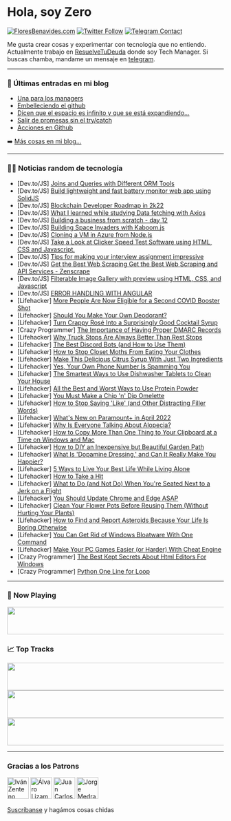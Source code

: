 # Hola, soy Zero

[![FloresBenavides.com](https://img.shields.io/website?down_message=oops&label=MiBlog&style=for-the-badge&up_message=online&url=https%3A%2F%2Ffloresbenavides.com)](https://floresbenavides.com) [![Twitter Follow](https://img.shields.io/twitter/follow/ZeroDragon?color=%231DA1F2&label=Follow&logo=twitter&logoColor=ffffff&style=for-the-badge)](https://twitter.com/zerodragon) [![Telegram Contact](https://img.shields.io/badge/escr%C3%ADbeme-ZeroDragon-%2326A5E4?style=for-the-badge&logo=telegram)](https://t.me/zerodragon)

Me gusta crear cosas y experimentar con tecnología que no entiendo.
Actualmente trabajo en [ResuelveTuDeuda](http://github.com/resuelve) donde soy Tech Manager.
Si buscas chamba, mandame un mensaje en [telegram](https://t.me/zerodragon).

---

### 📕 Últimas entradas en mi blog
<!-- BLOG-POST-LIST:START -->
- [Una para los managers](https://floresbenavides.com/una-para-los-managers/)
- [Embelleciendo el github](https://floresbenavides.com/embelleciendo-el-github/)
- [Dicen que el espacio es infinito y que se está expandiendo…](https://floresbenavides.com/dicen-que-el-espacio-es-infinito-y-que-se-esta-expandiendo/)
- [Salir de promesas sin el try/catch](https://floresbenavides.com/salir-de-promesas-sin-el-try-catch/)
- [Acciones en Github](https://floresbenavides.com/acciones-en-github/)
<!-- BLOG-POST-LIST:END -->

➡️ [Más cosas en mi blog...](https://floresbenavides.com)

---

### 👨‍💻 Noticias random de tecnología
<!-- TECH-POSTS:START -->
- [Dev.to/JS] [Joins and Queries with Different ORM Tools](https://dev.to/tkssharma/joins-and-queries-with-different-orm-tools-bca)
- [Dev.to/JS] [Build lightweight and fast battery monitor web app using SolidJS](https://dev.to/kcdchennai/build-lightweight-and-fast-battery-monitor-web-app-using-solidjs-52j3)
- [Dev.to/JS] [Blockchain Developer Roadmap in 2k22](https://dev.to/thenomadevel/blockchain-developer-roadmap-in-2k22-2ka8)
- [Dev.to/JS] [What I learned while studying Data fetching with Axios](https://dev.to/mpfdev/what-i-learned-while-studying-data-fetching-with-axios-k6g)
- [Dev.to/JS] [Building a business from scratch - day 12](https://dev.to/twankrui/building-a-business-from-scratch-day-12-4bb0)
- [Dev.to/JS] [Building Space Invaders with Kaboom.js](https://dev.to/ritza/building-space-invaders-with-kaboomjs-4i33)
- [Dev.to/JS] [Cloning a VM in Azure from Node.js](https://dev.to/florianrappl/cloning-a-vm-in-azure-from-nodejs-3p8b)
- [Dev.to/JS] [Take a Look at Clicker Speed Test Software using HTML, CSS and Javascript.](https://dev.to/jeffery_c19/take-a-look-at-clicker-speed-test-software-using-html-css-and-javascript-2p69)
- [Dev.to/JS] [Tips for making your interview assignment impressive](https://dev.to/how-to-dev/tips-for-making-your-interview-assignment-impressive-310m)
- [Dev.to/JS] [Get the Best Web Scraping Get the Best Web Scraping and API Services - Zenscrape](https://dev.to/zenscrape/get-the-best-web-scraping-get-the-best-web-scraping-and-api-services-zenscrape-hme)
- [Dev.to/JS] [Filterable Image Gallery with preview using HTML, CSS, and Javascript](https://dev.to/incoderweb/filterable-image-gallery-with-preview-using-html-css-and-javascript-4eim)
- [Dev.to/JS] [ERROR HANDLING WITH ANGULAR](https://dev.to/tarungurang/error-handling-with-angular-5fb7)
- [Lifehacker] [More People Are Now Eligible for a Second COVID Booster Shot](https://lifehacker.com/more-people-are-now-eligible-for-a-second-covid-booster-1848721281)
- [Lifehacker] [Should You Make Your Own Deodorant?](https://lifehacker.com/should-you-make-your-own-deodorant-1848719697)
- [Lifehacker] [Turn Crappy Rosé Into a Surprisingly Good Cocktail Syrup](https://lifehacker.com/turn-crappy-rose-into-a-surprisingly-good-cocktail-syru-1848720942)
- [Crazy Programmer] [The Importance of Having Proper DMARC Records](https://www.thecrazyprogrammer.com/2022/03/the-importance-of-having-proper-dmarc-records.html)
- [Lifehacker] [Why Truck Stops Are Always Better Than Rest Stops](https://lifehacker.com/why-truck-stops-are-better-than-rest-stops-and-how-to-1848719814)
- [Lifehacker] [The Best Discord Bots &lpar;and How to Use Them&rpar;](https://lifehacker.com/the-best-discord-bots-and-how-to-use-them-1848719524)
- [Lifehacker] [How to Stop Closet Moths From Eating Your Clothes](https://lifehacker.com/how-to-stop-closet-moths-from-eating-your-clothes-1848718925)
- [Lifehacker] [Make This Delicious Citrus Syrup With Just Two Ingredients](https://lifehacker.com/make-this-delicious-citrus-syrup-with-just-two-ingredie-1848715089)
- [Lifehacker] [Yes, Your Own Phone Number Is Spamming You](https://lifehacker.com/yes-your-own-phone-number-is-spamming-you-1848718546)
- [Lifehacker] [The Smartest Ways to Use Dishwasher Tablets to Clean Your House](https://lifehacker.com/the-smartest-ways-to-use-dishwasher-tablets-to-clean-yo-1848712078)
- [Lifehacker] [All the Best and Worst Ways to Use Protein Powder](https://lifehacker.com/all-the-best-and-worst-ways-to-use-protein-powder-1848716020)
- [Lifehacker] [You Must Make a Chip &#39;n&#39; Dip Omelette](https://lifehacker.com/you-must-make-a-chip-n-dip-omelette-1848714285)
- [Lifehacker] [How to Stop Saying &#39;Like&#39; &lpar;and Other Distracting Filler Words&rpar;](https://lifehacker.com/how-to-stop-saying-like-and-other-distracting-filler-w-1848715699)
- [Lifehacker] [What&#39;s New on Paramount+ in April 2022](https://lifehacker.com/whats-new-on-paramount-in-april-2022-1848714905)
- [Lifehacker] [Why Is Everyone Talking About Alopecia?](https://lifehacker.com/why-is-everyone-talking-about-alopecia-1848714054)
- [Lifehacker] [How to Copy More Than One Thing to Your Clipboard at a Time on Windows and Mac](https://lifehacker.com/how-to-copy-more-than-one-thing-to-your-clipboard-at-a-1848711373)
- [Lifehacker] [How to DIY an Inexpensive but Beautiful Garden Path](https://lifehacker.com/how-to-diy-an-inexpensive-but-beautiful-garden-path-1848710858)
- [Lifehacker] [What Is &#39;Dopamine Dressing,&#39; and Can It Really Make You Happier?](https://lifehacker.com/what-is-dopamine-dressing-and-can-it-really-make-you-h-1848708672)
- [Lifehacker] [5 Ways to Live Your Best Life While Living Alone](https://lifehacker.com/5-ways-to-live-your-best-life-while-living-alone-1848712072)
- [Lifehacker] [How to Take a Hit](https://lifehacker.com/how-to-take-a-hit-1848713085)
- [Lifehacker] [What to Do &lpar;and Not Do&rpar; When You&#39;re Seated Next to a Jerk on a Flight](https://lifehacker.com/what-to-do-and-not-do-when-youre-seated-next-to-an-as-1848712457)
- [Lifehacker] [You Should Update Chrome and Edge ASAP](https://lifehacker.com/you-should-update-chrome-and-edge-asap-1848712496)
- [Lifehacker] [Clean Your Flower Pots Before Reusing Them &lpar;Without Hurting Your Plants&rpar;](https://lifehacker.com/clean-your-flower-pots-before-reusing-them-without-hur-1848708681)
- [Lifehacker] [How to Find and Report Asteroids Because Your Life Is Boring Otherwise](https://lifehacker.com/how-to-find-and-report-asteroids-because-your-life-is-b-1848708695)
- [Lifehacker] [You Can Get Rid of Windows Bloatware With One Command](https://lifehacker.com/you-can-get-rid-of-windows-bloatware-with-one-command-1848707156)
- [Lifehacker] [Make Your PC Games Easier &lpar;or Harder&rpar; With Cheat Engine](https://lifehacker.com/make-your-pc-games-easier-or-harder-with-cheat-engine-1848705091)
- [Crazy Programmer] [The Best Kept Secrets About Html Editors For Windows](https://www.thecrazyprogrammer.com/2022/03/the-best-kept-secrets-about-html-editors-for-windows.html)
- [Crazy Programmer] [Python One Line for Loop](https://www.thecrazyprogrammer.com/2022/03/python-one-line-for-loop.html)<!-- TECH-POSTS:END -->

---

### 🎵 Now Playing
<a href="https://spotify-now-playing-dun.vercel.app/now-playing?open"><img src="https://spotify-now-playing-dun.vercel.app/now-playing" width="540" height="64"></a>

### 📈 Top Tracks
<a href="https://spotify-now-playing-dun.vercel.app/top-tracks?i=1&open"><img src="https://spotify-now-playing-dun.vercel.app/top-tracks?i=1" width="540" height="64"></a>
<a href="https://spotify-now-playing-dun.vercel.app/top-tracks?i=2&open"><img src="https://spotify-now-playing-dun.vercel.app/top-tracks?i=2" width="540" height="64"></a>
<a href="https://spotify-now-playing-dun.vercel.app/top-tracks?i=3&open"><img src="https://spotify-now-playing-dun.vercel.app/top-tracks?i=3" width="540" height="64"></a>

---

### Gracias a los Patrons
[<img src="https://avatars.githubusercontent.com/u/243380?v=4" alt="Iván Zenteno" width="50px">](https://github.com/k001) [<img src="https://avatars.githubusercontent.com/u/19955639?v=4" alt="Álvaro Lizama" width="50px">](https://github.com/alvarolizama) [<img src="https://avatars.githubusercontent.com/u/2718753?v=4" alt="Juan Carlos Ruiz" width="50px">](https://github.com/JuanCrg90) [<img src="https://avatars.githubusercontent.com/u/37025?v=4" alt="Jorge Medrano" width="50px">](https://github.com/h1pp1e) 

[Suscríbanse](https://www.patreon.com/zerodragon) y hagámos cosas chidas
